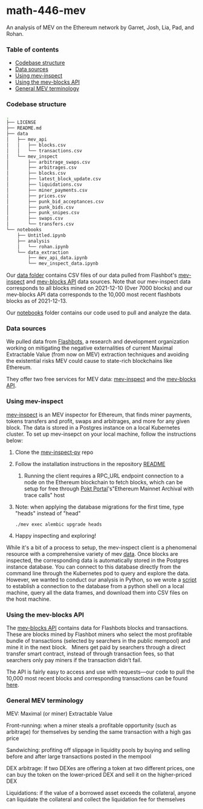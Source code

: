 # math-446-mev

An analysis of MEV on the Ethereum network by Garret, Josh, Lia, Pad, and Rohan. 

### Table of contents

- [Codebase structure](#Codebase-structure)
- [Data sources](#Data-sources)
- [Using mev-inspect](#Using-mev-inspect)
- [Using the mev-blocks API](#Using-the-mev-blocks-API)
- [General MEV terminology](#General-MEV-terminology)

### Codebase structure

```bash
.
├── LICENSE
├── README.md
├── data
│   ├── mev_api
│   │   ├── blocks.csv
│   │   └── transactions.csv
│   └── mev_inspect
│       ├── arbitrage_swaps.csv
│       ├── arbitrages.csv
│       ├── blocks.csv
│       ├── latest_block_update.csv
│       ├── liquidations.csv
│       ├── miner_payments.csv
│       ├── prices.csv
│       ├── punk_bid_acceptances.csv
│       ├── punk_bids.csv
│       ├── punk_snipes.csv
│       ├── swaps.csv
│       └── transfers.csv
└── notebooks
    ├── Untitled.ipynb
    ├── analysis
    │   └── rohan.ipynb
    └── data_extraction
        ├── mev_api_data.ipynb
        └── mev_inspect_data.ipynb
```

Our [data folder](https://github.com/rohansanjay/math-446-mev/tree/main/data) contains CSV files of our data pulled from Flashbot's [mev-inspect](**mev-inspect-py**) and [mev-blocks API](https://docs.flashbots.net/flashbots-data/blockapi) data sources. Note that our mev-inspect data corresponds to all blocks mined on 2021-12-10 (0ver 7000 blocks) and our mev-blocks API data corresponds to the 10,000 most recent flashbots blocks as of 2021-12-13. 

Our [notebooks](https://github.com/rohansanjay/math-446-mev/tree/main/notebooks) folder contains our code used to pull and analyze the data. 

### Data sources

We pulled data from [Flashbots](https://docs.flashbots.net/), a research and development organization working on mitigating the negative externalities of current Maximal Extractable Value (from now on MEV) extraction techniques and avoiding the existential risks MEV could cause to state-rich blockchains like Ethereum.

They offer two free services for MEV data: [mev-inspect](**mev-inspect-py**) and the [mev-blocks API](https://docs.flashbots.net/flashbots-data/blockapi).

### Using mev-inspect

[mev-inspect](https://docs.flashbots.net/flashbots-data/mev-inspect-py/overview) is an MEV inspector for Ethereum, that finds miner payments, tokens transfers and profit, swaps and arbitrages, and more for any given block. The data is stored in a Postgres instance on a local Kubernetes cluster. To set up mev-insepct on your local machine, follow the instructions below: 

1. Clone the [mev-inspect-py](https://github.com/flashbots/mev-inspect-py) repo

2. Follow the installation instructions in the repository [README](https://github.com/flashbots/mev-inspect-py#readme)

   1. Running the client requires a RPC_URL endpoint connection to a node on the Ethereum blockchain to fetch blocks, which can be setup for free through [Pokt Portal](https://www.portal.pokt.network/#1)'s"Ethereum Mainnet Archival with trace calls" host

3. Note: when applying the database migrations for the first time, type "heads" instead of "head"

   ```./mev exec alembic upgrade heads```

4. Happy inspecting and exploring!

While it's a bit of a process to setup, the mev-inspect client is a phenomenal resource with a comprehensive variety of mev [data](https://docs.flashbots.net/flashbots-data/mev-inspect-py/exploring). Once blocks are inspected, the corresponding data is automatically stored in the Postgres instance database. You can connect to this database directly from the command line through the Kubernetes pod to query and explore the data. However, we wanted to conduct our analysis in Python, so we wrote a [script](https://github.com/rohansanjay/math-446-mev/blob/main/notebooks/data_extraction/mev_inspect_data.ipynb) to establish a connection  to the database from a python shell on a local machine, query all the data frames, and download them into CSV files on the host machine. 

### Using the mev-blocks API

The [mev-blocks API](https://blocks.flashbots.net/) contains data for Flashbots blocks and transactions. These are blocks mined by Flashbot miners who select the most profitable bundle of transactions (selected by searchers in the public mempool) and mine it in the next block.   Miners get paid by searchers through a direct transfer smart contract, instead of through transaction fees, so that searchers only pay miners if the transaction didn’t fail.     

The API is fairly easy to access and use with requests—our code to pull the 10,000 most recent blocks and corresponding transactions can be found [here](https://github.com/rohansanjay/math-446-mev/blob/main/notebooks/data_extraction/mev_api_data.ipynb).

### General MEV terminology 

MEV: Maximal (or miner) Extractable Value

Front-running: when a miner steals a profitable opportunity (such as arbitrage) for themselves by sending the same transaction with a high gas price

Sandwiching: profiting off slippage in liquidity pools by buying and selling before and after large transactions posted in the mempool

DEX arbitrage: If two DEXes are offering a token at two different prices, one can buy the token on the lower-priced DEX and sell it on the higher-priced DEX

Liquidations: if the value of a borrowed asset exceeds the collateral, anyone can liquidate the collateral and collect the liquidation fee for themselves